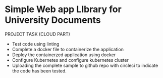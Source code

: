 # Simple Web app LIbrary for University Documents
PROJECT TASK (CLOUD PART)
* Test code using linting
* Complete a docker file to containerize the application
* Deploy the containerzed application using docker
* Configure Kubernetes and configure kubernetes cluster
* Uploading the complete sample to github repo with circleci to indicate the code has been tested.

